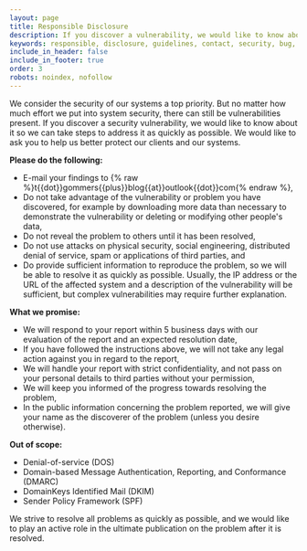 ```yaml
---
layout: page
title: Responsible Disclosure
description: If you discover a vulnerability, we would like to know about it so we can take steps to address it as quickly as possible.
keywords: responsible, disclosure, guidelines, contact, security, bug, bounty
include_in_header: false
include_in_footer: true
order: 3
robots: noindex, nofollow
---
```


We consider the security of our systems a top priority. But no matter how much effort we put into system security, there can still be vulnerabilities present. If you discover a security vulnerability, we would like to know about it so we can take steps to address it as quickly as possible. We would like to ask you to help us better protect our clients and our systems.

**Please do the following:**

* E-mail your findings to {% raw %}t{{dot}}gommers{{plus}}blog{{at}}outlook{{dot}}com{% endraw %},
* Do not take advantage of the vulnerability or problem you have discovered, for example by downloading more data than necessary to demonstrate the vulnerability or deleting or modifying other people's data,
* Do not reveal the problem to others until it has been resolved,
* Do not use attacks on physical security, social engineering, distributed denial of service, spam or applications of third parties, and
* Do provide sufficient information to reproduce the problem, so we will be able to resolve it as quickly as possible. Usually, the IP address or the URL of the affected system and a description of the vulnerability will be sufficient, but complex vulnerabilities may require further explanation.

**What we promise:**

* We will respond to your report within 5 business days with our evaluation of the report and an expected resolution date,
* If you have followed the instructions above, we will not take any legal action against you in regard to the report,
* We will handle your report with strict confidentiality, and not pass on your personal details to third parties without your permission,
* We will keep you informed of the progress towards resolving the problem,
* In the public information concerning the problem reported, we will give your name as the discoverer of the problem (unless you desire otherwise).

**Out of scope:**

* Denial-of-service (DOS)
* Domain-based Message Authentication, Reporting, and Conformance (DMARC)
* DomainKeys Identified Mail (DKIM)
* Sender Policy Framework (SPF)

We strive to resolve all problems as quickly as possible, and we would like to play an active role in the ultimate publication on the problem after it is resolved.